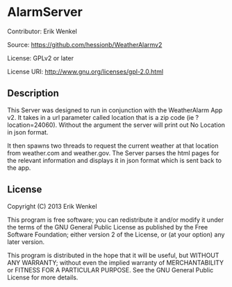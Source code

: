AlarmServer
===========

Contributor: Erik Wenkel

Source: https://github.com/hessionb/WeatherAlarmv2

License: GPLv2 or later

License URI: http://www.gnu.org/licenses/gpl-2.0.html

Description
-----------

This Server was designed to run in conjunction with the WeatherAlarm App v2.  It takes in a url parameter called location that is a zip code (ie ?location=24060).  Without the argument the server will print out No Location in json format.

It then spawns two threads to request the current weather at that location from weather.com and weather.gov. The Server parses the html pages for the relevant information and displays it in json format which is sent back to the app.  


License
-------

Copyright (C) 2013 Erik Wenkel

This program is free software; you can redistribute it and/or modify it under the terms of the GNU General Public License as published by the Free Software Foundation; either version 2 of the License, or (at your option) any later version.

This program is distributed in the hope that it will be useful, but WITHOUT ANY WARRANTY; without even the implied warranty of MERCHANTABILITY or FITNESS FOR A PARTICULAR PURPOSE. See the GNU General Public License for more details.
